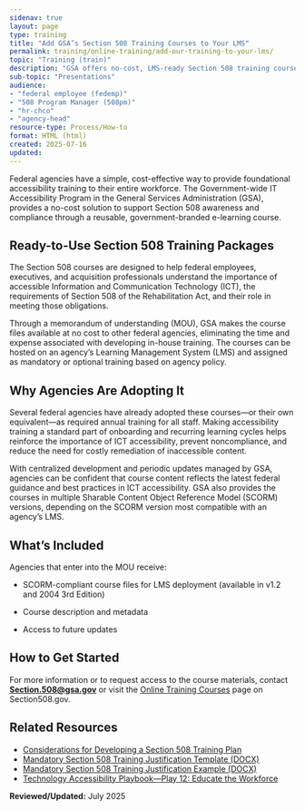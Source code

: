 ```yaml
---
sidenav: true
layout: page
type: training
title: "Add GSA’s Section 508 Training Courses to Your LMS"
permalink: training/online-training/add-our-training-to-your-lms/
topic: "Training (train)"
description: "GSA offers no-cost, LMS-ready Section 508 training courses to federal agencies. Support accessibility compliance at your agency with these easy-to-deploy, SCORM-compliant modules."
sub-topic: "Presentations"
audience:
- "federal employee (fedemp)"
- "508 Program Manager (508pm)"
- "hr-chco"
- "agency-head"
resource-type: Process/How-to
format: HTML (html)
created: 2025-07-16
updated: 
---
```


Federal agencies have a simple, cost-effective way to provide foundational accessibility training to their entire workforce. The Government-wide IT Accessibility Program in the General Services Administration (GSA), provides a no-cost solution to support Section 508 awareness and compliance through a reusable, government-branded e-learning course.

## **Ready-to-Use Section 508 Training Packages**

The Section 508 courses are designed to help federal employees, executives, and acquisition professionals understand the importance of accessible Information and Communication Technology (ICT), the requirements of Section 508 of the Rehabilitation Act, and their role in meeting those obligations.

Through a memorandum of understanding (MOU), GSA makes the course files available at no cost to other federal agencies, eliminating the time and expense associated with developing in-house training. The courses can be hosted on an agency’s Learning Management System (LMS) and assigned as mandatory or optional training based on agency policy.

## **Why Agencies Are Adopting It**

Several federal agencies have already adopted these courses—or their own equivalent—as required annual training for all staff. Making accessibility training a standard part of onboarding and recurring learning cycles helps reinforce the importance of ICT accessibility, prevent noncompliance, and reduce the need for costly remediation of inaccessible content.

With centralized development and periodic updates managed by GSA, agencies can be confident that course content reflects the latest federal guidance and best practices in ICT accessibility. GSA also provides the courses in multiple Sharable Content Object Reference Model (SCORM) versions, depending on the SCORM version most compatible with an agency’s LMS.

## **What’s Included**

Agencies that enter into the MOU receive:

* SCORM-compliant course files for LMS deployment (available in v1.2 and 2004 3rd Edition)

* Course description and metadata

* Access to future updates

## **How to Get Started**

For more information or to request access to the course materials, contact **Section.508@gsa.gov** or visit the [Online Training Courses]({{site.baseurl}}/training-home/#online-training-courses) page on Section508.gov.

## Related Resources

* [Considerations for Developing a Section 508 Training Plan]({{site.baseurl}}/manage/developing-a-section-508-training-plan/)    
* [Mandatory Section 508 Training Justification Template (DOCX)](https://assets.section508.gov/assets/files/New%20Required%20Course%20Justification%20Template.docx)  
* [Mandatory Section 508 Training Justification Example (DOCX)](https://assets.section508.gov/assets/files/New%20Required%20Course%20Justification%20Example.docx)  
* [Technology Accessibility Playbook—Play 12: Educate the Workforce]({{site.baseurl}}/manage/playbooks/technology-accessibility-playbook-intro/play12)


**Reviewed/Updated:** July 2025